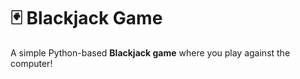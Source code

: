 # 🃏 Blackjack Game

A simple Python-based **Blackjack game** where you play against the computer!



